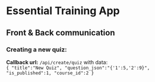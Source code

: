 # Essential Training App

## Front & Back communication


### Creating a new quiz:
**Callback url:** `/api/create/quiz` with data:<br>
`
{
	"title":"New Quiz",
	"question_json":"{'1':5,'2':9}",
	"is_published":1,
	"course_id":2
}
`
